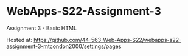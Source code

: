 # WebApps-S22-Assignment-3
Assignment 3 - Basic HTML

Hosted at: https://github.com/44-563-Web-Apps-S22/webapps-s22-assignment-3-mtcondon2000/settings/pages

